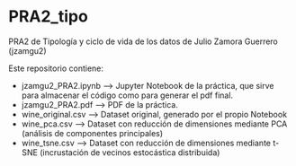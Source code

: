 # PRA2_tipo
PRA2 de Tipología y ciclo de vida de los datos de Julio Zamora Guerrero (jzamgu2)

Este repositorio contiene:
- jzamgu2_PRA2.ipynb --> Jupyter Notebook de la práctica, que sirve para almacenar el código como para generar el pdf final.
- jzamgu2_PRA2.pdf --> PDF de la práctica.
- wine_original.csv --> Dataset original, generado por el propio Notebook
- wine_pca.csv --> Dataset con reducción de dimensiones mediante PCA (análisis de componentes principales)
- wine_tsne.csv --> Dataset con reducción de dimensiones mediante t-SNE (incrustación de vecinos estocástica distribuida)
